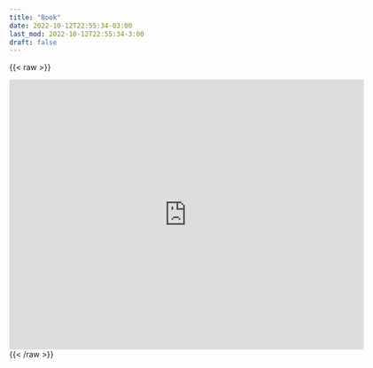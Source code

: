 ```yaml
---
title: "Book"
date: 2022-10-12T22:55:34-03:00
last_mod: 2022-10-12T22:55:34-3:00
draft: false
---
```



{{< raw >}}
<iframe src="https://docs.google.com/forms/d/e/1FAIpQLSek0Sys6skonQ1BorUUd0pQ6TzWP7HXnXkNNH40CEwHsqz2Hw/viewform?embedded=true" width="640" height="487" frameborder="0" marginheight="0" marginwidth="0">Loading…</iframe>
{{< /raw >}}
